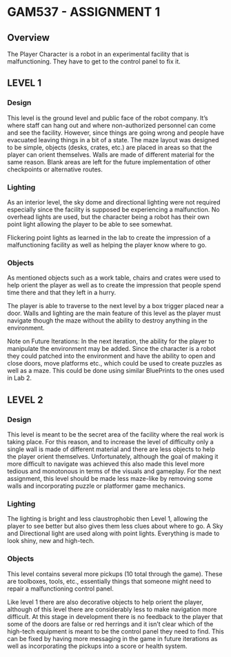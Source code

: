 # GAM537 - ASSIGNMENT 1

## Overview

The Player Character is a robot in an experimental facility that is malfunctioning. They have to get to the control panel to fix it.

## LEVEL 1

### Design
This level is the ground level and public face of the robot company. It’s where staff can hang out and where non-authorized personnel can come and see the facility. However, since things are going wrong and people have evacuated leaving things in a bit of a state.
The maze layout was designed to be simple, objects (desks, crates, etc.) are placed in areas so that the player can orient themselves. 
Walls are made of different material for the same reason. Blank areas are left for the future implementation of other checkpoints or alternative routes.

### Lighting
As an interior level, the sky dome and directional lighting were not required especially since the facility is supposed be experiencing a malfunction. No overhead lights are used, but the character being a robot has their own point light allowing the player to be able to see somewhat.

Flickering point lights as learned in the lab to create the impression of a malfunctioning facility as well as helping the player know where to go.
 
### Objects
As mentioned objects such as a work table, chairs and crates were used to help orient the player as well as to create the impression that people spend time there and that they left in a hurry.

The player is able to traverse to the next level by a box trigger placed near a door. Walls and lighting are the main feature of this level as the player must navigate though the maze without the ability to destroy anything in the environment.


Note on Future Iterations:
In the next iteration, the ability for the player to manipulate the environment may be added. Since the character is a robot they could patched into the environment and have the ability to open and close doors, move platforms etc., which could be used to create puzzles as well as a maze. This could be done using similar BluePrints to the ones used in Lab 2.



## LEVEL 2

### Design
This level is meant to be the secret area of the facility where the real work is taking place. For this reason, and to increase the level of difficulty only a single wall is made of different material and there are less objects to help the player orient themselves.
Unfortunately, although the goal of making it more difficult to navigate was achieved this also made this level more tedious and monotonous in terms of the visuals and gameplay. For the next assignment, this level should be made less maze-like by removing some walls and incorporating puzzle or platformer game mechanics.

### Lighting
The lighting is bright and less claustrophobic then Level 1, allowing the player to see better but also gives them less clues about where to go.
A Sky and Directional light are used along with point lights. Everything is made to look shiny, new and high-tech.
 
### Objects
This level contains several more pickups (10 total through the game). These are toolboxes, tools, etc., essentially things that someone might need to repair a malfunctioning control panel.

Like level 1 there are also decorative objects to help orient the player, although of this level there are considerably less to make navigation more difficult. At this stage in development there is no feedback to the player that some of the doors are false or red herrings and it isn’t clear which of the high-tech equipment is meant to be the control panel they need to find.
This can be fixed by having more messaging in the game in future iterations as well as incorporating the pickups into a score or health system.
